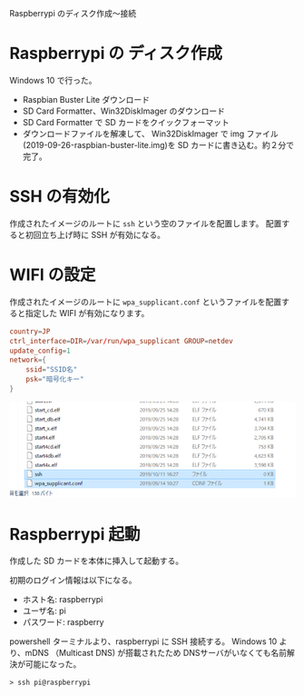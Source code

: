 
Raspberrypi のディスク作成～接続

 
# Raspberrypi の ディスク作成
Windows 10 で行った。
- Raspbian Buster Lite ダウンロード
- SD Card Formatter、Win32DiskImager のダウンロード
- SD Card Formatter で SD カードをクイックフォーマット
- ダウンロードファイルを解凍して、
  Win32DiskImager で img ファイル(2019-09-26-raspbian-buster-lite.img)を SD カードに書き込む。約２分で完了。

# SSH の有効化
作成されたイメージのルートに `ssh` という空のファイルを配置します。
配置すると初回立ち上げ時に SSH が有効になる。

# WIFI の設定
作成されたイメージのルートに `wpa_supplicant.conf` というファイルを配置すると指定した WIFI が有効になります。

```shell:wpa_supplicant.conf
country=JP
ctrl_interface=DIR=/var/run/wpa_supplicant GROUP=netdev
update_config=1
network={
    ssid="SSID名"
    psk="暗号化キー"
}
```

![SDカードのセットアップ(windows)](./images/setup_sd_on_windows.png)

# Raspberrypi 起動
作成した SD カードを本体に挿入して起動する。

初期のログイン情報は以下になる。
- ホスト名: raspberrypi
- ユーザ名: pi
- パスワード: raspberry

powershell ターミナルより、raspberrypi に SSH 接続する。
Windows 10 より、mDNS （Multicast DNS) が搭載されたため
DNSサーバがいなくても名前解決が可能になった。

```
> ssh pi@raspberrypi
```


